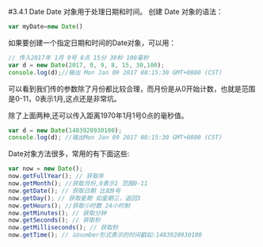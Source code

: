 #3.4.1 Date
Date 对象用于处理日期和时间。
创建 Date 对象的语法：
```js
var myDate=new Date()
```
如果要创建一个指定日期和时间的Date对象，可以用：
```js
// 传入2017年 1月 9号 8点 15分 30秒 100毫秒
var d = new Date(2017, 0, 9, 8, 15, 30,100);
console.log(d);//输出 Mon Jan 09 2017 08:15:30 GMT+0800 (CST)
```
可以看到我们传的参数除了月份都比较合理，而月份是从0开始计数，也就是范围是0-11，0表示1月,这点还是非常坑。

除了上面两种,还可以传入距离1970年1月1号0点的毫秒值。
```js
var d = new Date(1483920930100);
console.log(d); //输出Mon Jan 09 2017 08:15:30 GMT+0800 (CST)
```

Date对象方法很多，常用的有下面这些:
```js
var now = new Date();
now.getFullYear(); // 获取年
now.getMonth(); //获取月份,0表示1 范围0-11
now.getDate(); // 获取日期 比如9号
now.getDay(); // 获取星期 如星期三，返回3
now.getHours(); //获取小时数 24小时制
now.getMinutes(); // 获取分钟
now.getSeconds(); // 获取秒
now.getMilliseconds(); // 获取秒
now.getTime(); // 以number形式表示的时间戳如:1483920930100
```